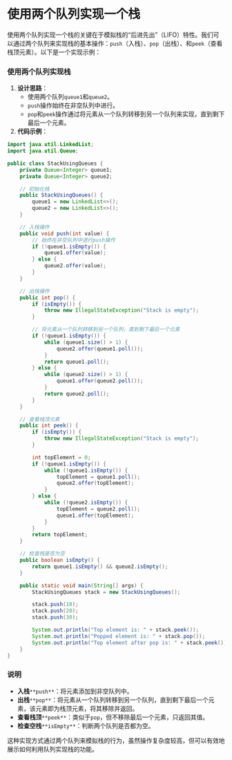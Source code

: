 # 使用两个队列实现一个栈

使用两个队列实现一个栈的关键在于模拟栈的“后进先出”（LIFO）特性。我们可以通过两个队列来实现栈的基本操作：`push`（入栈）、`pop`（出栈）、和`peek`（查看栈顶元素）。以下是一个实现示例：

### 使用两个队列实现栈

1. **设计思路**：
    - 使用两个队列`queue1`和`queue2`。
    - `push`操作始终在非空队列中进行。
    - `pop`和`peek`操作通过将元素从一个队列转移到另一个队列来实现，直到剩下最后一个元素。
2. **代码示例**：

```java
import java.util.LinkedList;  
import java.util.Queue;  

public class StackUsingQueues {  
    private Queue<Integer> queue1;  
    private Queue<Integer> queue2;  

    // 初始化栈  
    public StackUsingQueues() {  
        queue1 = new LinkedList<>();  
        queue2 = new LinkedList<>();  
    }  

    // 入栈操作  
    public void push(int value) {  
        // 始终在非空队列中进行push操作  
        if (!queue1.isEmpty()) {  
            queue1.offer(value);  
        } else {  
            queue2.offer(value);  
        }  
    }  

    // 出栈操作  
    public int pop() {  
        if (isEmpty()) {  
            throw new IllegalStateException("Stack is empty");  
        }  

        // 将元素从一个队列转移到另一个队列，直到剩下最后一个元素  
        if (!queue1.isEmpty()) {  
            while (queue1.size() > 1) {  
                queue2.offer(queue1.poll());  
            }  
            return queue1.poll();  
        } else {  
            while (queue2.size() > 1) {  
                queue1.offer(queue2.poll());  
            }  
            return queue2.poll();  
        }  
    }  

    // 查看栈顶元素  
    public int peek() {  
        if (isEmpty()) {  
            throw new IllegalStateException("Stack is empty");  
        }  

        int topElement = 0;  
        if (!queue1.isEmpty()) {  
            while (!queue1.isEmpty()) {  
                topElement = queue1.poll();  
                queue2.offer(topElement);  
            }  
        } else {  
            while (!queue2.isEmpty()) {  
                topElement = queue2.poll();  
                queue1.offer(topElement);  
            }  
        }  
        return topElement;  
    }  

    // 检查栈是否为空  
    public boolean isEmpty() {  
        return queue1.isEmpty() && queue2.isEmpty();  
    }  

    public static void main(String[] args) {  
        StackUsingQueues stack = new StackUsingQueues();  

        stack.push(10);  
        stack.push(20);  
        stack.push(30);  

        System.out.println("Top element is: " + stack.peek());  
        System.out.println("Popped element is: " + stack.pop());  
        System.out.println("Top element after pop is: " + stack.peek());  
    }  
}
```

### 说明

- **入栈**`**push**`：将元素添加到非空队列中。
- **出栈**`**pop**`：将元素从一个队列转移到另一个队列，直到剩下最后一个元素，该元素即为栈顶元素，将其移除并返回。
- **查看栈顶**`**peek**`：类似于`pop`，但不移除最后一个元素，只返回其值。
- **检查空栈**`**isEmpty**`：判断两个队列是否都为空。

这种实现方式通过两个队列来模拟栈的行为，虽然操作复杂度较高，但可以有效地展示如何利用队列实现栈的功能。
